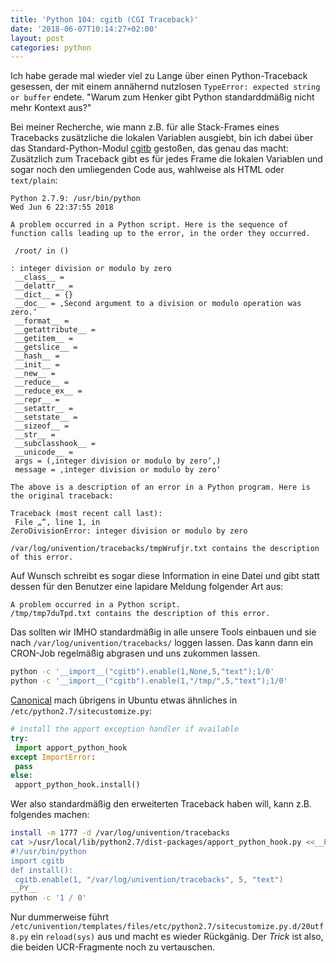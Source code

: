 ```yaml
---
title: 'Python 104: cgitb (CGI Traceback)'
date: '2018-06-07T10:14:27+02:00'
layout: post
categories: python
---
```


Ich habe gerade mal wieder viel zu Lange über einen Python-Traceback gesessen, der mit einem annähernd nutzlosen `TypeError: expected string or buffer` endete.
"Warum zum Henker gibt Python standarddmäßig nicht mehr Kontext aus?"

Bei meiner Recherche, wie mann z.B. für alle Stack-Frames eines Tracebacks zusätzliche die lokalen Variablen ausgiebt, bin ich dabei über das Standard-Python-Modul [cgitb](https://docs.python.org/2/library/cgitb.html) gestoßen, das genau das macht:
Zusätzlich zum Traceback gibt es für jedes Frame die lokalen Variablen und sogar noch den umliegenden Code aus, wahlweise als HTML oder `text/plain`:

```
Python 2.7.9: /usr/bin/python
Wed Jun 6 22:37:55 2018

A problem occurred in a Python script. Here is the sequence of
function calls leading up to the error, in the order they occurred.

 /root/ in ()

: integer division or modulo by zero
 __class__ =
 __delattr__ =
 __dict__ = {}
 __doc__ = ‚Second argument to a division or modulo operation was zero.‘
 __format__ =
 __getattribute__ =
 __getitem__ =
 __getslice__ =
 __hash__ =
 __init__ =
 __new__ =
 __reduce__ =
 __reduce_ex__ =
 __repr__ =
 __setattr__ =
 __setstate__ =
 __sizeof__ =
 __str__ =
 __subclasshook__ =
 __unicode__ =
 args = (‚integer division or modulo by zero‘,)
 message = ‚integer division or modulo by zero‘

The above is a description of an error in a Python program. Here is
the original traceback:

Traceback (most recent call last):
 File „“, line 1, in
ZeroDivisionError: integer division or modulo by zero

/var/log/univention/tracebacks/tmpWrufjr.txt contains the description of this error.
```

Auf Wunsch schreibt es sogar diese Information in eine Datei und gibt statt dessen für den Benutzer eine lapidare Meldung folgender Art aus:

```
A problem occurred in a Python script.
/tmp/tmp7duTpd.txt contains the description of this error.
```

Das sollten wir IMHO standardmäßig in alle unsere Tools einbauen und sie nach `/var/log/univention/tracebacks/` loggen lassen.
Das kann dann ein CRON-Job regelmäßig abgrasen und uns zukommen lassen.

```bash
python -c '__import__("cgitb").enable(1,None,5,"text");1/0'
python -c '__import__("cgitb").enable(1,"/tmp/",5,"text");1/0'
```

[Canonical](https://github.com/rickysarraf/apport/blob/master/apport_python_hook.py) mach übrigens in Ubuntu etwas ähnliches in `/etc/python2.7/sitecustomize.py`:
```python
# install the apport exception handler if available
try:
 import apport_python_hook
except ImportError:
 pass
else:
 apport_python_hook.install()
```

Wer also standardmäßig den erweiterten Traceback haben will, kann z.B. folgendes machen:
```bash
install -m 1777 -d /var/log/univention/tracebacks
cat >/usr/local/lib/python2.7/dist-packages/apport_python_hook.py <<__PY__
#!/usr/bin/python
import cgitb
def install():
 cgitb.enable(1, "/var/log/univention/tracebacks", 5, "text")
__PY__
python -c '1 / 0'
```

Nur dummerweise führt `/etc/univention/templates/files/etc/python2.7/sitecustomize.py.d/20utf8.py` ein `reload(sys)` aus und macht es wieder Rückgänig.
Der *Trick* ist also, die beiden UCR-Fragmente noch zu vertauschen.
